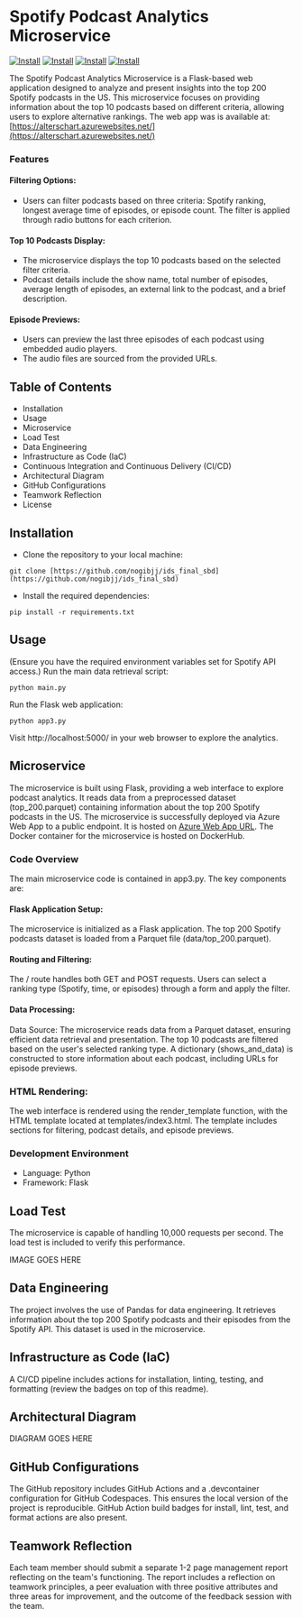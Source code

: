 # Spotify Podcast Analytics Microservice
[![Install](https://github.com/nogibjj/ids_final_sbd/actions/workflows/install.yml/badge.svg)](https://github.com/nogibjj/ids_final_sbd/actions/workflows/install.yml)
[![Install](https://github.com/nogibjj/ids_final_sbd/actions/workflows/format.yml/badge.svg)](https://github.com/nogibjj/ids_final_sbd/actions/workflows/format.yml)
[![Install](https://github.com/nogibjj/ids_final_sbd/actions/workflows/test.yml/badge.svg)](https://github.com/nogibjj/ids_final_sbd/actions/workflows/test.yml)
[![Install](https://github.com/nogibjj/ids_final_sbd/actions/workflows/lint.yml/badge.svg)](https://github.com/nogibjj/ids_final_sbd/actions/workflows/lint.yml)



The Spotify Podcast Analytics Microservice is a Flask-based web application designed to analyze and present insights into the top 200 Spotify podcasts in the US. This microservice focuses on providing information about the top 10 podcasts based on different criteria, allowing users to explore alternative rankings. The web app was is available at: [https://alterschart.azurewebsites.net/](https://alterschart.azurewebsites.net/)


### Features
#### Filtering Options:
- Users can filter podcasts based on three criteria: Spotify ranking, longest average time of episodes, or episode count.
The filter is applied through radio buttons for each criterion.
#### Top 10 Podcasts Display:
- The microservice displays the top 10 podcasts based on the selected filter criteria.
- Podcast details include the show name, total number of episodes, average length of episodes, an external link to the podcast, and a brief description.
#### Episode Previews:
  - Users can preview the last three episodes of each podcast using embedded audio players.
  - The audio files are sourced from the provided URLs.


## Table of Contents

- Installation
- Usage
- Microservice
- Load Test
- Data Engineering
- Infrastructure as Code (IaC)
- Continuous Integration and Continuous Delivery (CI/CD)
- Architectural Diagram
- GitHub Configurations
- Teamwork Reflection
- License

## Installation

- Clone the repository to your local machine:
```
git clone [https://github.com/nogibjj/ids_final_sbd](https://github.com/nogibjj/ids_final_sbd)
```
- Install the required dependencies:
```
pip install -r requirements.txt
```
## Usage
(Ensure you have the required environment variables set for Spotify API access.)
Run the main data retrieval script:
```
python main.py
```
Run the Flask web application:
```
python app3.py
```

Visit http://localhost:5000/ in your web browser to explore the analytics.

## Microservice

The microservice is built using Flask, providing a web interface to explore podcast analytics. It reads data from a preprocessed dataset (top_200.parquet) containing information about the top 200 Spotify podcasts in the US. The microservice is successfully deployed via Azure Web App to a public endpoint. It is hosted on [Azure Web App URL](https://alterschart.azurewebsites.net/). The Docker container for the microservice is hosted on DockerHub. 

### Code Overview
The main microservice code is contained in app3.py. The key components are:

#### Flask Application Setup:
The microservice is initialized as a Flask application.
The top 200 Spotify podcasts dataset is loaded from a Parquet file (data/top_200.parquet).
#### Routing and Filtering:
The / route handles both GET and POST requests.
Users can select a ranking type (Spotify, time, or episodes) through a form and apply the filter.
#### Data Processing:
Data Source: The microservice reads data from a Parquet dataset, ensuring efficient data retrieval and presentation.
The top 10 podcasts are filtered based on the user's selected ranking type.
A dictionary (shows_and_data) is constructed to store information about each podcast, including URLs for episode previews.
### HTML Rendering:
The web interface is rendered using the render_template function, with the HTML template located at templates/index3.html.
The template includes sections for filtering, podcast details, and episode previews.

### Development Environment
- Language: Python
- Framework: Flask

## Load Test

The microservice is capable of handling 10,000 requests per second. The load test is included to verify this performance.

IMAGE GOES HERE


## Data Engineering

The project involves the use of Pandas for data engineering. It retrieves information about the top 200 Spotify podcasts and their episodes from the Spotify API. This dataset is used in the microservice. 

## Infrastructure as Code (IaC)


A CI/CD pipeline includes actions for installation, linting, testing, and formatting (review the badges on top of this readme).


## Architectural Diagram

DIAGRAM GOES HERE

## GitHub Configurations
The GitHub repository includes GitHub Actions and a .devcontainer configuration for GitHub Codespaces. This ensures the local version of the project is reproducible. GitHub Action build badges for install, lint, test, and format actions are also present.

## Teamwork Reflection

Each team member should submit a separate 1-2 page management report reflecting on the team's functioning. The report includes a reflection on teamwork principles, a peer evaluation with three positive attributes and three areas for improvement, and the outcome of the feedback session with the team.



